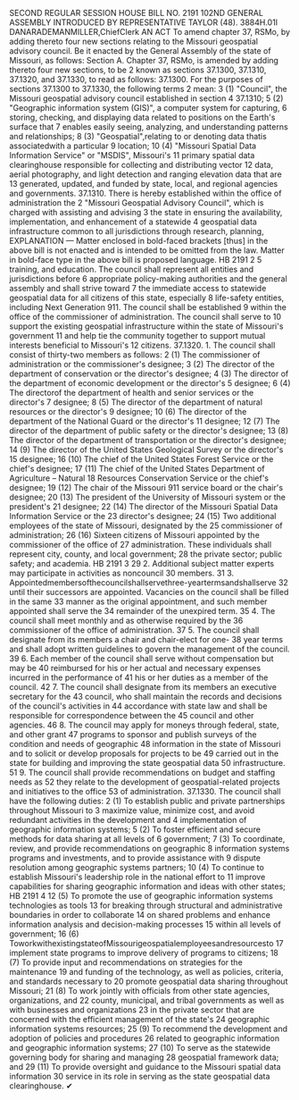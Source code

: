 SECOND REGULAR SESSION
HOUSE BILL NO. 2191
102ND GENERAL ASSEMBLY
INTRODUCED BY REPRESENTATIVE TAYLOR (48).
3884H.01I DANARADEMANMILLER,ChiefClerk
AN ACT
To amend chapter 37, RSMo, by adding thereto four new sections relating to the Missouri
geospatial advisory council.
Be it enacted by the General Assembly of the state of Missouri, as follows:
Section A. Chapter 37, RSMo, is amended by adding thereto four new sections, to be
2 known as sections 37.1300, 37.1310, 37.1320, and 37.1330, to read as follows:
37.1300. For the purposes of sections 37.1300 to 37.1330, the following terms
2 mean:
3 (1) "Council", the Missouri geospatial advisory council established in section
4 37.1310;
5 (2) "Geographic information system (GIS)", a computer system for capturing,
6 storing, checking, and displaying data related to positions on the Earth's surface that
7 enables easily seeing, analyzing, and understanding patterns and relationships;
8 (3) "Geospatial",relating to or denoting data thatis associatedwith a particular
9 location;
10 (4) "Missouri Spatial Data Information Service" or "MSDIS", Missouri's
11 primary spatial data clearinghouse responsible for collecting and distributing vector
12 data, aerial photography, and light detection and ranging elevation data that are
13 generated, updated, and funded by state, local, and regional agencies and governments.
37.1310. There is hereby established within the office of administration the
2 "Missouri Geospatial Advisory Council", which is charged with assisting and advising
3 the state in ensuring the availability, implementation, and enhancement of a statewide
4 geospatial data infrastructure common to all jurisdictions through research, planning,
EXPLANATION — Matter enclosed in bold-faced brackets [thus] in the above bill is not enacted and is
intended to be omitted from the law. Matter in bold-face type in the above bill is proposed language.
HB 2191 2
5 training, and education. The council shall represent all entities and jurisdictions before
6 appropriate policy-making authorities and the general assembly and shall strive toward
7 the immediate access to statewide geospatial data for all citizens of this state, especially
8 life-safety entities, including Next Generation 911. The council shall be established
9 within the office of the commissioner of administration. The council shall serve to
10 support the existing geospatial infrastructure within the state of Missouri's government
11 and help tie the community together to support mutual interests beneficial to Missouri's
12 citizens.
37.1320. 1. The council shall consist of thirty-two members as follows:
2 (1) The commissioner of administration or the commissioner's designee;
3 (2) The director of the department of conservation or the director's designee;
4 (3) The director of the department of economic development or the director's
5 designee;
6 (4) The directorof the department of health and senior services or the director's
7 designee;
8 (5) The director of the department of natural resources or the director's
9 designee;
10 (6) The director of the department of the National Guard or the director's
11 designee;
12 (7) The director of the department of public safety or the director's designee;
13 (8) The director of the department of transportation or the director's designee;
14 (9) The director of the United States Geological Survey or the director's
15 designee;
16 (10) The chief of the United States Forest Service or the chief's designee;
17 (11) The chief of the United States Department of Agriculture – Natural
18 Resources Conservation Service or the chief's designee;
19 (12) The chair of the Missouri 911 service board or the chair's designee;
20 (13) The president of the University of Missouri system or the president's
21 designee;
22 (14) The director of the Missouri Spatial Data Information Service or the
23 director's designee;
24 (15) Two additional employees of the state of Missouri, designated by the
25 commissioner of administration;
26 (16) Sixteen citizens of Missouri appointed by the commissioner of the office of
27 administration. These individuals shall represent city, county, and local government;
28 the private sector; public safety; and academia.
HB 2191 3
29 2. Additional subject matter experts may participate in activities as noncouncil
30 members.
31 3. Appointedmembersofthecouncilshallservethree-yeartermsandshallserve
32 until their successors are appointed. Vacancies on the council shall be filled in the same
33 manner as the original appointment, and such member appointed shall serve the
34 remainder of the unexpired term.
35 4. The council shall meet monthly and as otherwise required by the
36 commissioner of the office of administration.
37 5. The council shall designate from its members a chair and chair-elect for one-
38 year terms and shall adopt written guidelines to govern the management of the council.
39 6. Each member of the council shall serve without compensation but may be
40 reimbursed for his or her actual and necessary expenses incurred in the performance of
41 his or her duties as a member of the council.
42 7. The council shall designate from its members an executive secretary for the
43 council, who shall maintain the records and decisions of the council's activities in
44 accordance with state law and shall be responsible for correspondence between the
45 council and other agencies.
46 8. The council may apply for moneys through federal, state, and other grant
47 programs to sponsor and publish surveys of the condition and needs of geographic
48 information in the state of Missouri and to solicit or develop proposals for projects to be
49 carried out in the state for building and improving the state geospatial data
50 infrastructure.
51 9. The council shall provide recommendations on budget and staffing needs as
52 they relate to the development of geospatial-related projects and initiatives to the office
53 of administration.
37.1330. The council shall have the following duties:
2 (1) To establish public and private partnerships throughout Missouri to
3 maximize value, minimize cost, and avoid redundant activities in the development and
4 implementation of geographic information systems;
5 (2) To foster efficient and secure methods for data sharing at all levels of
6 government;
7 (3) To coordinate, review, and provide recommendations on geographic
8 information systems programs and investments, and to provide assistance with
9 dispute resolution among geographic systems partners;
10 (4) To continue to establish Missouri's leadership role in the national effort to
11 improve capabilities for sharing geographic information and ideas with other states;
HB 2191 4
12 (5) To promote the use of geographic information systems technologies as tools
13 for breaking through structural and administrative boundaries in order to collaborate
14 on shared problems and enhance information analysis and decision-making processes
15 within all levels of government;
16 (6) ToworkwithexistingstateofMissourigeospatialemployeesandresourcesto
17 implement state programs to improve delivery of programs to citizens;
18 (7) To provide input and recommendations on strategies for the maintenance
19 and funding of the technology, as well as policies, criteria, and standards necessary to
20 promote geospatial data sharing throughout Missouri;
21 (8) To work jointly with officials from other state agencies, organizations, and
22 county, municipal, and tribal governments as well as with businesses and organizations
23 in the private sector that are concerned with the efficient management of the state's
24 geographic information systems resources;
25 (9) To recommend the development and adoption of policies and procedures
26 related to geographic information and geographic information systems;
27 (10) To serve as the statewide governing body for sharing and managing
28 geospatial framework data; and
29 (11) To provide oversight and guidance to the Missouri spatial data information
30 service in its role in serving as the state geospatial data clearinghouse.
✔